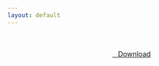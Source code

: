 ```yaml
---
layout: default
---
```


<br />

<br />

<center>
<a href="https://drive.google.com/uc?authuser=0&id=1vRilQwRIPMeBxZ78MxGDf3SzJZ7dQhq6&export=download" class="hbt"><i class="fa fa-chevron-down" aria-hidden="true"></i>&nbsp; &nbsp;Download</a>
</center><br />

<br />
